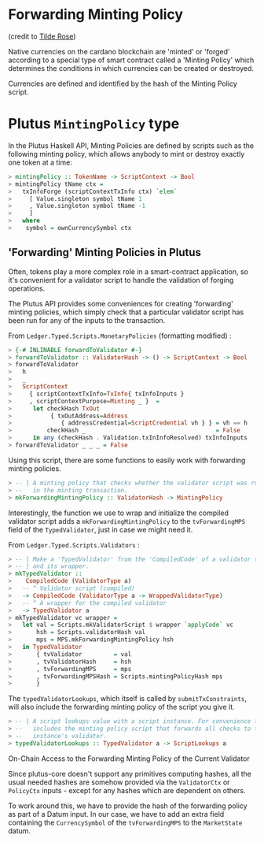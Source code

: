 # Forwarding Minting Policy

(credit to [Tilde Rose](https://github.com/t1lde))

Native currencies on the cardano blockchain are 'minted' or 'forged' according to a special type of smart contract called a 'Minting Policy' which determines the conditions in which currencies can be created or destroyed.

Currencies are defined and identified by the hash of the Minting Policy script.

# Plutus `MintingPolicy` type

In the Plutus Haskell API, Minting Policies are defined by scripts such as the following minting policy, which allows anybody to mint or destroy exactly one token at a time:

```haskell
> mintingPolicy :: TokenName -> ScriptContext -> Bool
> mintingPolicy tName ctx =
>   txInfoForge (scriptContextTxInfo ctx) `elem`
>     [ Value.singleton symbol tName 1
>     , Value.singleton symbol tName -1
>     ]
>   where
>    symbol = ownCurrencySymbol ctx
```

## 'Forwarding' Minting Policies in Plutus

Often, tokens play a more complex role in a smart-contract application, so it's convenient for a validator script to handle the validation of forging operations.

The Plutus API provides some conveniences for creating 'forwarding' minting policies, which simply check that a particular validator script has been run for any of the inputs to the transaction.

From `Ledger.Typed.Scripts.MonetaryPolicies` (formatting modified) :

```haskell
> {-# INLINABLE forwardToValidator #-}
> forwardToValidator :: ValidatorHash -> () -> ScriptContext -> Bool
> forwardToValidator
>   h
>   _
>   ScriptContext
>     { scriptContextTxInfo=TxInfo{ txInfoInputs }
>     , scriptContextPurpose=Minting _ }  =
>      let checkHash TxOut
>           { txOutAddress=Address
>              { addressCredential=ScriptCredential vh } } = vh == h
>          checkHash _                                     = False
>      in any (checkHash . Validation.txInInfoResolved) txInfoInputs
> forwardToValidator _ _ _ = False
```

Using this script, there are some functions to easily work with forwarding minting policies.

```haskell
> -- | A minting policy that checks whether the validator script was run
> --   in the minting transaction.
> mkForwardingMintingPolicy :: ValidatorHash -> MintingPolicy
```

Interestingly, the function we use to wrap and initialize the compiled validator script adds a `mkForwardingMintingPolicy` to the `tvForwardingMPS` field of the `TypedValidator`, just in case we might need it.

From `Ledger.Typed.Scripts.Validators` :

```haskell
> -- | Make a 'TypedValidator' from the 'CompiledCode' of a validator script
> -- | and its wrapper.
> mkTypedValidator ::
>    CompiledCode (ValidatorType a)
>   -- ^ Validator script (compiled)
>   -> CompiledCode (ValidatorType a -> WrappedValidatorType)
>   -- ^ A wrapper for the compiled validator
>   -> TypedValidator a
> mkTypedValidator vc wrapper =
>   let val = Scripts.mkValidatorScript $ wrapper `applyCode` vc
>       hsh = Scripts.validatorHash val
>       mps = MPS.mkForwardingMintingPolicy hsh
>   in TypedValidator
>       { tvValidator         = val
>       , tvValidatorHash     = hsh
>       , tvForwardingMPS     = mps
>       , tvForwardingMPSHash = Scripts.mintingPolicyHash mps
>       }
```

The `typedValidatorLookups`, which itself is called by `submitTxConstraints`, will also include the forwarding minting policy of the script you give it.

```haskell
> -- | A script lookups value with a script instance. For convenience this also
> --   includes the minting policy script that forwards all checks to the
> --   instance's validator.
> typedValidatorLookups :: TypedValidator a -> ScriptLookups a
```

On-Chain Access to the Forwarding Minting Policy of the Current Validator

Since plutus-core doesn't support any primitives computing hashes, all the usual needed hashes are somehow provided via the `ValidatorCtx` or `PolicyCtx` inputs - except for any hashes which are dependent on others.

To work around this, we have to provide the hash of the forwarding policy as part of a Datum input. In our case, we have to add an extra field containing the `CurrencySymbol` of the `tvForwardingMPS` to the `MarketState` datum.
